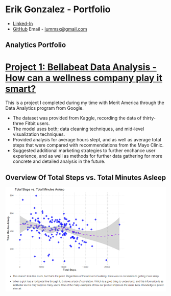 # Erik Gonzalez - Portfolio

* [Linked-In](https://www.linkedin.com/in/gonzalez-erik/)
* [GitHub](https://github.com/Lummsx)
Email - lummsx@gmail.com

## Analytics Portfolio

# [Project 1: Bellabeat Data Analysis - How can a wellness company play it smart?](https://github.com/Lummsx/EG-Capstone-Project)

This is a project I completed during my time with Merit America through the Data Analytics program from Google.

* The dataset was provided from Kaggle, recording the data of thirty-three Fitbit users.
* The model uses both; data cleaning techniques, and mid-level visualization techniques.
* Provided analysis for average hours slept, and as well as average total steps that were compared with recommendations from the Mayo Clinic.
* Suggested additional marketing strategies to further enchance user experience, and as well as methods for further data gathering for more concrete and detailed analysis in the future.

## Overview Of Total Steps vs. Total Minutes Asleep
![](images/rstudio_J7lhSRsAg4.png)
